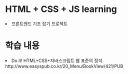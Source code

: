 # HTML + CSS + JS learning
<li>프론트엔드 기초 잡기 프로젝트
    
    
# 학습 내용
<li>Do it! HTML+CSS+자바스크립트 웹 표준의 정석<br>http://www.easyspub.co.kr/20_Menu/BookView/421/PUB
